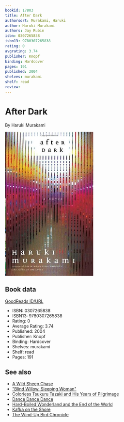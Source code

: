 ```yaml
---
bookid: 17803
title: After Dark
authorsort: Murakami, Haruki
author: Haruki Murakami
authors: Jay Rubin
isbn: 0307265838
isbn13: 9780307265838
rating: 0
avgrating: 3.74
publisher: Knopf
binding: Hardcover
pages: 191
published: 2004
shelves: murakami
shelf: read
review: 
---
```


# After Dark

By Haruki Murakami

![](../../assets/bookcovers/1437952316l/17803._SY475_.jpg)

## Book data

[GoodReads ID/URL](https://www.goodreads.com/book/show/17803)

- ISBN: 0307265838
- ISBN13: 9780307265838
- Rating: 0
- Average Rating: 3.74
- Published: 2004
- Publisher: Knopf
- Binding: Hardcover
- Shelves: murakami
- Shelf: read
- Pages: 191


## See also

- [A Wild Sheep Chase](A_Wild_Sheep_Chase.md)
- ["Blind Willow, Sleeping Woman"](Blind_Willow__Sleeping_Woman.md)
- [Colorless Tsukuru Tazaki and His Years of Pilgrimage](Colorless_Tsukuru_Tazaki_and_His_Years_of_Pilgrimage.md)
- [Dance Dance Dance](Dance_Dance_Dance.md)
- [Hard-Boiled Wonderland and the End of the World](Hard-Boiled_Wonderland_and_the_End_of_the_World.md)
- [Kafka on the Shore](Kafka_on_the_Shore.md)
- [The Wind-Up Bird Chronicle](The_Wind-Up_Bird_Chronicle.md)
